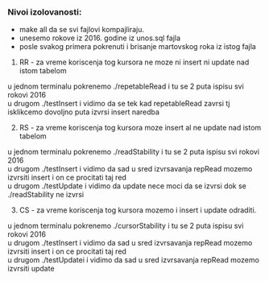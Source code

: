 ### Nivoi izolovanosti:

* make all da se svi fajlovi kompajliraju.
* unesemo rokove iz 2016. godine iz unos.sql fajla
* posle svakog primera pokrenuti i brisanje martovskog roka iz istog fajla

1. RR - za vreme koriscenja tog kursora ne moze ni insert ni update nad istom tabelom 

  u jednom terminalu pokrenemo ./repetableRead i tu se 2 puta ispisu svi rokovi 2016 <br/>
  u drugom ./testInsert i vidimo da se tek kad repetableRead zavrsi tj isklikcemo dovoljno puta izvrsi insert naredba
  
2. RS - za vreme koriscenja tog kursora moze insert al ne update nad istom tabelom 

  u jednom terminalu pokrenemo ./readStability i tu se 2 puta ispisu svi rokovi 2016 <br/>
  u drugom ./testInsert i vidimo da sad u sred izvrsavanja repRead mozemo izvrsiti insert i on ce procitati taj red <br/>
  u drugom ./testUpdate i vidimo da update nece moci da se izvrsi dok se ./readStability ne izvrsi

3. CS - za vreme koriscenja tog kursora mozemo i insert i update odraditi. 

  u jednom terminalu pokrenemo ./cursorStability i tu se 2 puta ispisu svi rokovi 2016 <br/>
  u drugom ./testInsert i vidimo da sad u sred izvrsavanja repRead mozemo izvrsiti insert i on ce procitati taj red <br/>
  u drugom ./testUpdatei i vidimo da sad u sred izvrsavanja repRead mozemo izvrsiti update
